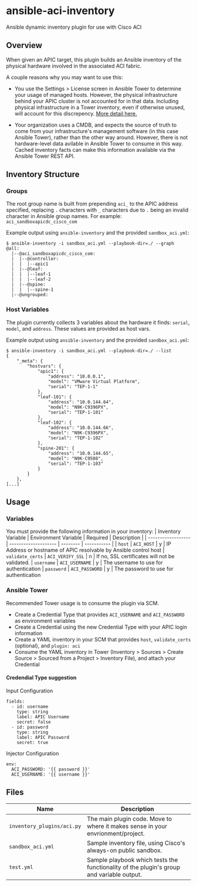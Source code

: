 # ansible-aci-inventory
Ansible dynamic inventory plugin for use with Cisco ACI
## Overview
When given an APIC target, this plugin builds an Ansible inventory of the physical hardware involved in the associated ACI fabric.

A couple reasons why you may want to use this:

- You use the Settings > License screen in Ansible Tower to determine your usage of managed hosts. However, the physical infrastructure behind your APIC cluster is not accounted for in that data. Including physical infrastructure in a Tower inventory, even if otherwise unused, will account for this discrepency. [More detail here.](https://access.redhat.com/articles/3331481)

- Your organization uses a CMDB, and expects the source of truth to come from your infrastructure's management software (in this case Ansible Tower), rather than the other way around. However, there is not hardware-level data avilable in Ansible Tower to consume in this way. Cached inventory facts can make this information available via the Ansible Tower REST API.

## Inventory Structure

### Groups
The root group name is built from prepending `aci_` to the APIC address specified, replacing `.` characters with `_` characters due to `.` being an invalid character in Ansible group names. For example: `aci_sandboxapicdc_cisco_com`

Example output using `ansible-inventory` and the provided `sandbox_aci.yml`:
```
$ ansible-inventory -i sandbox_aci.yml --playbook-dir=./ --graph
@all:
  |--@aci_sandboxapicdc_cisco_com:
  |  |--@controller:
  |  |  |--apic1
  |  |--@leaf:
  |  |  |--leaf-1
  |  |  |--leaf-2
  |  |--@spine:
  |  |  |--spine-1
  |--@ungrouped:
```

### Host Variables
The plugin currently collects 3 variables about the hardware it finds: `serial`, `model`, and `address`. These values are provided as host vars.

Example output using `ansible-inventory` and the provided `sandbox_aci.yml`:
```
$ ansible-inventory -i sandbox_aci.yml --playbook-dir=./ --list
{
    "_meta": {
        "hostvars": {
            "apic1": {
                "address": "10.0.0.1",
                "model": "VMware Virtual Platform",
                "serial": "TEP-1-1"
            },
            "leaf-101": {
                "address": "10.0.144.64",
                "model": "N9K-C9396PX",
                "serial": "TEP-1-101"
            },
            "leaf-102": {
                "address": "10.0.144.66",
                "model": "N9K-C9396PX",
                "serial": "TEP-1-102"
            },
            "spine-201": {
                "address": "10.0.144.65",
                "model": "N9K-C9508",
                "serial": "TEP-1-103"
            }
        }
    },
[...]
```

## Usage

### Variables

You must provide the following information in your inventory:
| Inventory Variable | Environment Variable | Required | Description |
| ------------------ | -------------------- | -------- | ----------- |
| `host`           | `ACI_HOST`       | y | IP Address or hostname of APIC resolvable by Ansible control host
| `validate_certs` | `ACI_VERIFY_SSL` | n | If no, SSL certificates will not be validated.
| `username`       | `ACI_USERNAME`   | y | The username to use for authentication
| `password`       | `ACI_PASSWORD`   | y | The password to use for authentication

### Ansible Tower

Recommended Tower usage is to consume the plugin via SCM.

- Create a Credential Type that provides `ACI_USERNAME` and `ACI_PASSWORD` as environment variables
- Create a Credential using the new Credential Type with your APIC login information
- Create a YAML inventory in your SCM that provides `host`, `validate_certs` (optional), and `plugin: aci`
- Consume the YAML inventory in Tower (Inventory > Sources > Create Source > Sourced from a Project > Inventory File), and attach your Credential

#### Credendial Type suggestion

Input Configuration
```
fields:
  - id: username
    type: string
    label: APIC Username
    secret: false
  - id: password
    type: string
    label: APIC Password
    secret: true
```

Injector Configuration
```
env:
  ACI_PASSWORD: '{{ password }}'
  ACI_USERNAME: '{{ username }}'
```

## Files
| Name | Description |
| ---- | ----------- |
| `inventory_plugins/aci.py` | The main plugin code. Move to where it makes sense in your envrionment/project.
| `sandbox_aci.yml` | Sample inventory file, using Cisco's always-on public sandbox.
| `test.yml` | Sample playbook which tests the functionality of the plugin's group and variable output.
